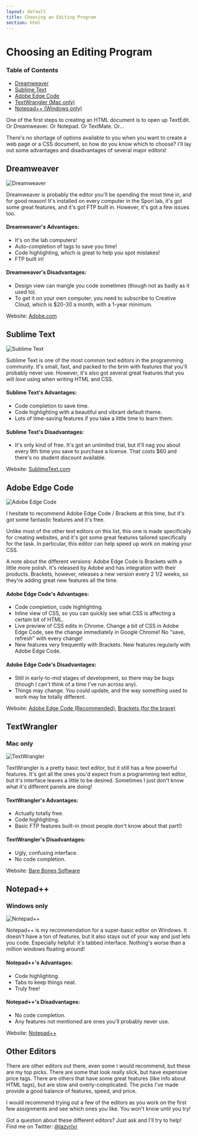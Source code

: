```yaml
---
layout: default
title: Choosing an Editing Program
section: html
---
```


# Choosing an Editing Program

<aside class="toc">
<h3>Table of Contents</h3>
<ul>
<li><a href="#dreamweaver">Dreamweaver</a></li>
<li><a href="#sublime_text">Sublime Text</a></li>
<li><a href="#adobe_edge_code">Adobe Edge Code</a></li>
<li><a href="#textwrangler">TextWrangler (Mac only)</a></li>
<li><a href="#notepad">Notepad++ (Windows only)</a></li>
</ul>
</aside>

One of the first steps to creating an HTML document is to open up TextEdit. Or Dreamweaver. Or Notepad. Or TextMate. Or…

There's no shortage of options available to you when you want to create a web page or a CSS document, so how do you know which to choose? I'll lay out some advantages and disadvantages of several major editors!

## Dreamweaver
![Dreamweaver](/images/editors/dreamweaver.png)

Dreamweaver is probably the editor you'll be spending the most time in, and for good reason! It's installed on every computer in the Spori lab, it's got some great features, and it's got FTP built in. However, it's got a few issues too.

#### Dreamweaver's Advantages:

* It's on the lab computers!
* Auto-completion of tags to save you time!
* Code highlighting, which is great to help you spot mistakes!
* FTP built in!

#### Dreamweaver's Disadvantages:

* Design view can mangle you code sometimes (though not as badly as it used to).
* To get it on your own computer, you need to subscribe to Creative Cloud, which is $20-30 a month, with a 1-year minimum.

Website: [Adobe.com](http://www.adobe.com/products/dreamweaver.html)

## Sublime Text
![Sublime Text](/images/editors/sublimetext.png)

Sublime Text is one of the most common text editors in the programming community. It's small, fast, and packed to the brim with features that you'll probably never use. However, it's also got several great features that you will _love_ using when writing HTML and CSS.

#### Sublime Text's Advantages:

* Code completion to save time.
* Code highlighting with a beautiful and vibrant default theme.
* Lots of time-saving features if you take a little time to learn them.

#### Sublime Test's Disadvantages:

* It's only kind of free. It's got an unlimited trial, but it'll nag you about every 9th time you save to purchase a license. That costs $60 and there's no student discount available.

Website: [SublimeText.com](http://www.sublimetext.com)

## Adobe Edge Code
![Adobe Edge Code](/images/editors/edgecode.png)

I hesitate to recommend Adobe Edge Code / Brackets at this time, but it's got some fantastic features and it's free.

Unlike most of the other text editors on this list, this one is made specifically for creating websites, and it's got some great features tailored specifically for the task. In particular, this editor can help speed up work on making your CSS.

A note about the different versions: Adobe Edge Code is Brackets with a little more polish. It's released by Adobe and has integration with their products. Brackets, however, releases a new version every 2 1/2 weeks, so they're adding great new features all the time.

#### Adobe Edge Code's Advantages:

* Code completion, code highlighting.
* Inline view of CSS, so you can quickly see what CSS is affecting a certain bit of HTML.
* Live preview of CSS edits in Chrome. Change a bit of CSS in Adobe Edge Code, see the change immediately in Google Chrome! No "save, refresh" with every change!
* New features very frequently with Brackets. New features regularly with Adobe Edge Code.

#### Adobe Edge Code's Disadvantages:

* Still in early-to-mid stages of development, so there may be bugs (though I can't think of a time I've run across any).
* Things may change. You could update, and the way something used to work may be totally different.

Website: [Adobe Edge Code (Recommended)](http://html.adobe.com/edge/code), [Brackets (for the brave)](http://brackets.io)

## TextWrangler
### Mac only
![TextWrangler](/images/editors/textwrangler.png)

TextWrangler is a pretty basic text editor, but it still has a few powerful features. It's got all the ones you'd expect from a programming text editor, but it's interface leaves a little to be desired. Sometimes I just don't know what it's different panels are doing!

#### TextWrangler's Advantages:

* Actually totally free.
* Code highlighting.
* Basic FTP features built-in (most people don't know about that part!)

#### TextWrangler's Disadvantages:

* Ugly, confusing interface.
* No code completion.

Website: [Bare Bones Software](http://www.barebones.com/products/textwrangler)

## Notepad++
### Windows only
![Notepad++](/images/editors/notepadplusplus.png)

Notepad++ is my recommendation for a super-basic editor on Windows. It doesn't have a ton of features, but it also stays out of your way and just lets you code. Especially helpful: it's tabbed interface. Nothing's worse than a million windows floating around!

#### Notepad++'s Advantages:

* Code highlighting.
* Tabs to keep things neat.
* Truly free!

#### Notepad++'s Disadvantages:

* No code completion.
* Any features not mentioned are ones you'll probably never use.

Website: [Notepad++](https://notepad-plus-plus.org)

## Other Editors

There are other editors out there, even some I would recommend, but these are my top picks. There are some that look really slick, but have expensive price tags. There are others that have some great features (like info about HTML tags), but are slow and overly-complicated. The picks I've made provide a good balance of features, speed, and price.

I would recommend trying out a few of the editors as you work on the first few assignments and see which ones you like. You won't know until you try!

Got a question about these different editors? Just ask and I'll try to help! Find me on Twitter: [@lazyrivr](https://twitter.com/lazyrivr)